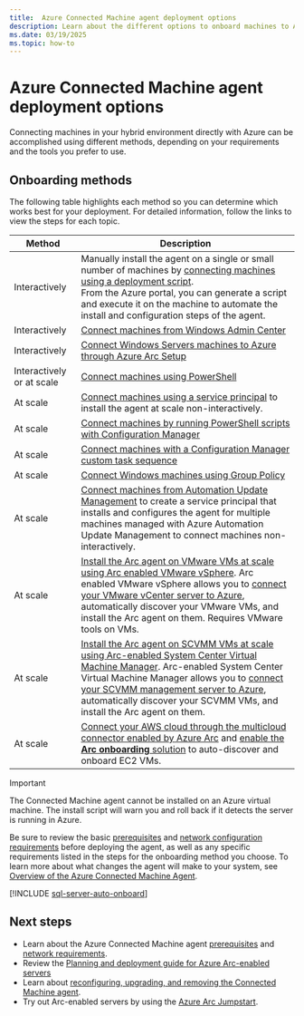 ```yaml
---
title:  Azure Connected Machine agent deployment options
description: Learn about the different options to onboard machines to Azure Arc-enabled servers.
ms.date: 03/19/2025
ms.topic: how-to 
---
```


# Azure Connected Machine agent deployment options

Connecting machines in your hybrid environment directly with Azure can be accomplished using different methods, depending on your requirements and the tools you prefer to use.

## Onboarding methods

The following table highlights each method so you can determine which works best for your deployment. For detailed information, follow the links to view the steps for each topic.

| Method | Description |
|--------|-------------|
| Interactively | Manually install the agent on a single or small number of machines by [connecting machines using a deployment script](onboard-portal.md).<br> From the Azure portal, you can generate a script and execute it on the machine to automate the install and configuration steps of the agent.|
| Interactively | [Connect machines from Windows Admin Center](onboard-windows-admin-center.md) |
| Interactively | [Connect Windows Servers machines to Azure through Azure Arc Setup](onboard-windows-server.md) |
| Interactively or at scale | [Connect machines using PowerShell](onboard-powershell.md) |
| At scale | [Connect machines using a service principal](onboard-service-principal.md) to install the agent at scale non-interactively.|
| At scale | [Connect machines by running PowerShell scripts with Configuration Manager](onboard-configuration-manager-powershell.md)
| At scale | [Connect machines with a Configuration Manager custom task sequence](onboard-configuration-manager-custom-task.md)
| At scale | [Connect Windows machines using Group Policy](onboard-group-policy-powershell.md)
| At scale | [Connect machines from Automation Update Management](onboard-update-management-machines.md) to create a service principal that installs and configures the agent for multiple machines managed with Azure Automation Update Management to connect machines non-interactively. |
| At scale | [Install the Arc agent on VMware VMs at scale using Arc enabled VMware vSphere](../vmware-vsphere/enable-guest-management-at-scale.md). Arc enabled VMware vSphere allows you to [connect your VMware vCenter server to Azure](../vmware-vsphere/quick-start-connect-vcenter-to-arc-using-script.md), automatically discover your VMware VMs, and install the Arc agent on them. Requires VMware tools on VMs.|
| At scale | [Install the Arc agent on SCVMM VMs at scale using Arc-enabled System Center Virtual Machine Manager](../system-center-virtual-machine-manager/enable-guest-management-at-scale.md). Arc-enabled System Center Virtual Machine Manager allows you to [connect your SCVMM management server to Azure](../system-center-virtual-machine-manager/quickstart-connect-system-center-virtual-machine-manager-to-arc.md), automatically discover your SCVMM VMs, and install the Arc agent on them. |
| At scale | [Connect your AWS cloud through the multicloud connector enabled by Azure Arc](../multicloud-connector/connect-to-aws.md) and [enable the **Arc onboarding** solution](../multicloud-connector/onboard-multicloud-vms-arc.md) to auto-discover and onboard EC2 VMs. |

> [!IMPORTANT]
> The Connected Machine agent cannot be installed on an Azure virtual machine. The install script will warn you and roll back if it detects the server is running in Azure.

Be sure to review the basic [prerequisites](prerequisites.md) and [network configuration requirements](network-requirements.md) before deploying the agent, as well as any specific requirements listed in the steps for the onboarding method you choose. To learn more about what changes the agent will make to your system, see [Overview of the Azure Connected Machine Agent](agent-overview.md).

[!INCLUDE [sql-server-auto-onboard](includes/sql-server-auto-onboard.md)]

## Next steps

* Learn about the Azure Connected Machine agent [prerequisites](prerequisites.md) and [network requirements](network-requirements.md).
* Review the [Planning and deployment guide for Azure Arc-enabled servers](plan-at-scale-deployment.md)
* Learn about [reconfiguring, upgrading, and removing the Connected Machine agent](manage-agent.md).
* Try out Arc-enabled servers by using the [Azure Arc Jumpstart](https://azurearcjumpstart.com/azure_arc_jumpstart/azure_arc_servers).
